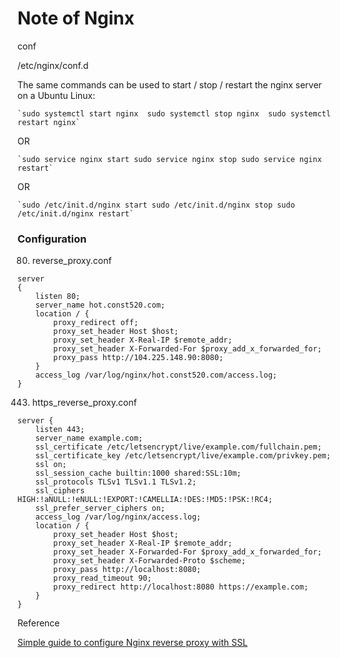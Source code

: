 # Note of Nginx

conf

/etc/nginx/conf.d

The same commands can be used to start / stop / restart the nginx server on a Ubuntu Linux:

```shell
`sudo systemctl start nginx  sudo systemctl stop nginx  sudo systemctl restart nginx`
```

OR

```shell
`sudo service nginx start sudo service nginx stop sudo service nginx restart`
```

OR

```shell
`sudo /etc/init.d/nginx start sudo /etc/init.d/nginx stop sudo /etc/init.d/nginx restart`
```



### Configuration

80. reverse_proxy.conf

```
server
{
	listen 80;
	server_name hot.const520.com;
	location / {
        proxy_redirect off;
        proxy_set_header Host $host;
        proxy_set_header X-Real-IP $remote_addr;
        proxy_set_header X-Forwarded-For $proxy_add_x_forwarded_for;
        proxy_pass http://104.225.148.90:8080;
	}
	access_log /var/log/nginx/hot.const520.com/access.log;
}
```



443. https_reverse_proxy.conf

```
server {
	listen 443;
	server_name example.com;
	ssl_certificate /etc/letsencrypt/live/example.com/fullchain.pem;
	ssl_certificate_key /etc/letsencrypt/live/example.com/privkey.pem;
	ssl on;
	ssl_session_cache builtin:1000 shared:SSL:10m;
	ssl_protocols TLSv1 TLSv1.1 TLSv1.2;
	ssl_ciphers HIGH:!aNULL:!eNULL:!EXPORT:!CAMELLIA:!DES:!MD5:!PSK:!RC4;
	ssl_prefer_server_ciphers on;
	access_log /var/log/nginx/access.log;
	location / {
		proxy_set_header Host $host;
		proxy_set_header X-Real-IP $remote_addr;
		proxy_set_header X-Forwarded-For $proxy_add_x_forwarded_for;
		proxy_set_header X-Forwarded-Proto $scheme;
		proxy_pass http://localhost:8080;
		proxy_read_timeout 90;
		proxy_redirect http://localhost:8080 https://example.com;
	}
}
```

Reference

[Simple guide to configure Nginx reverse proxy with SSL](https://linuxtechlab.com/simple-guide-to-configure-nginx-reverse-proxy-with-ssl/)